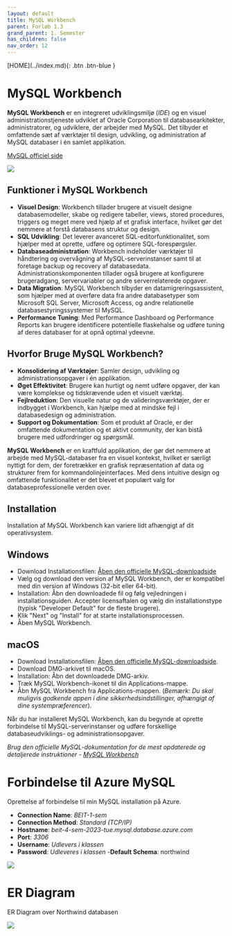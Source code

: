 ```yaml
---
layout: default
title: MySQL Workbench
parent: Forløb 1.3
grand_parent: 1. Semester
has_children: false
nav_order: 12
---
```


<span class="fs-1">
[HOME](../index.md){: .btn .btn-blue }
</span>

# MySQL Workbench
**MySQL Workbench** er en integreret udviklingsmiljø (*IDE*) og en visuel administrationstjeneste udviklet af Oracle Corporation til databasearkitekter, administratorer, og udviklere, der arbejder med MySQL. Det tilbyder et omfattende sæt af værktøjer til design, udvikling, og administration af MySQL databaser i én samlet applikation.

[MySQL officiel side](https://www.mysql.com/products/workbench/)

![](./image/MySQL_Workbench_Editor_General_Windows.gif)

## Funktioner i MySQL Workbench
- **Visuel Design**: Workbench tillader brugere at visuelt designe databasemodeller, skabe og redigere tabeller, views, stored procedures, triggers og meget mere ved hjælp af et grafisk interface, hvilket gør det nemmere at forstå databasens struktur og design.
- **SQL Udvikling**: Det leverer avanceret SQL-editorfunktionalitet, som hjælper med at oprette, udføre og optimere SQL-forespørgsler.
- **Databaseadministration**: Workbench indeholder værktøjer til håndtering og overvågning af MySQL-serverinstanser samt til at foretage backup og recovery af databasedata. Administrationskomponenten tillader også brugere at konfigurere brugeradgang, servervariabler og andre serverrelaterede opgaver.
- **Data Migration**: MySQL Workbench tilbyder en datamigreringsassistent, som hjælper med at overføre data fra andre databasetyper som Microsoft SQL Server, Microsoft Access, og andre relationelle databasestyringssystemer til MySQL.
- **Performance Tuning**: Med Performance Dashboard og Performance Reports kan brugere identificere potentielle flaskehalse og udføre tuning af deres databaser for at opnå optimal ydeevne.

## Hvorfor Bruge MySQL Workbench?
- **Konsolidering af Værktøjer**: Samler design, udvikling og administrationsopgaver i én applikation.
- **Øget Effektivitet**: Brugere kan hurtigt og nemt udføre opgaver, der kan være komplekse og tidskrævende uden et visuelt værktøj.
- **Fejlreduktion**: Den visuelle natur og de valideringsværktøjer, der er indbygget i Workbench, kan hjælpe med at mindske fejl i databasedesign og administration.
- **Support og Dokumentation**: Som et produkt af Oracle, er der omfattende dokumentation og et aktivt community, der kan bistå brugere med udfordringer og spørgsmål.

**MySQL Workbench** er en kraftfuld applikation, der gør det nemmere at arbejde med MySQL-databaser fra en visuel kontekst, hvilket er særligt nyttigt for dem, der foretrækker en grafisk repræsentation af data og strukturer frem for kommandolinjeinterfaces. Med dens intuitive design og omfattende funktionalitet er det blevet et populært valg for databaseprofessionelle verden over.

## Installation
Installation af MySQL Workbench kan variere lidt afhængigt af dit operativsystem.

## Windows
- Download Installationsfilen: [Åben den officielle MySQL-downloadside](https://dev.mysql.com/downloads/workbench/)
- Vælg og download den version af MySQL Workbench, der er kompatibel med din version af Windows (32-bit eller 64-bit).
- Installation: Åbn den downloadede fil og følg vejledningen i installationsguiden. Accepter licensaftalen og vælg din installationstype (typisk "Developer Default" for de fleste brugere).
- Klik "Next" og "Install" for at starte installationsprocessen.
- Åben MySQL Workbench.

## macOS
- Download Installationsfilen: [Åben den officielle MySQL-downloadside](https://dev.mysql.com/downloads/workbench/).
- Download DMG-arkivet til macOS.
- Installation: Åbn det downloadede DMG-arkiv.
- Træk MySQL Workbench-ikonet til din Applications-mappe.
- Åbn MySQL Workbench fra Applications-mappen. (*Bemærk: Du skal muligvis godkende appen i dine sikkerhedsindstillinger, afhængigt af dine systempræferencer*).

Når du har installeret MySQL Workbench, kan du begynde at oprette forbindelse til MySQL-serverinstanser og udføre forskellige databaseudviklings- og administrationsopgaver. 

*Brug den officielle MySQL-dokumentation for de mest opdaterede og detaljerede instruktioner - [MySQL Workbench](https://dev.mysql.com/doc/workbench/en/)*

# Forbindelse til Azure MySQL
Oprettelse af forbindelse til min MySQL installation på Azure.

- **Connection Name**: *BEIT-1-sem*
- **Connection Method**: *Standard (TCP/IP)*
- **Hostname**: *beit-4-sem-2023-tue.mysql.database.azure.com*
- **Port**: *3306*
- **Username**: *Udlevers i klassen*
- **Password**: *Udleveres i klassen*
-**Default Schema**: northwind

![](./image/mysql-connection.jpg)


# ER Diagram
ER Diagram over Northwind databasen

![](./image/er-northwind.jpg)